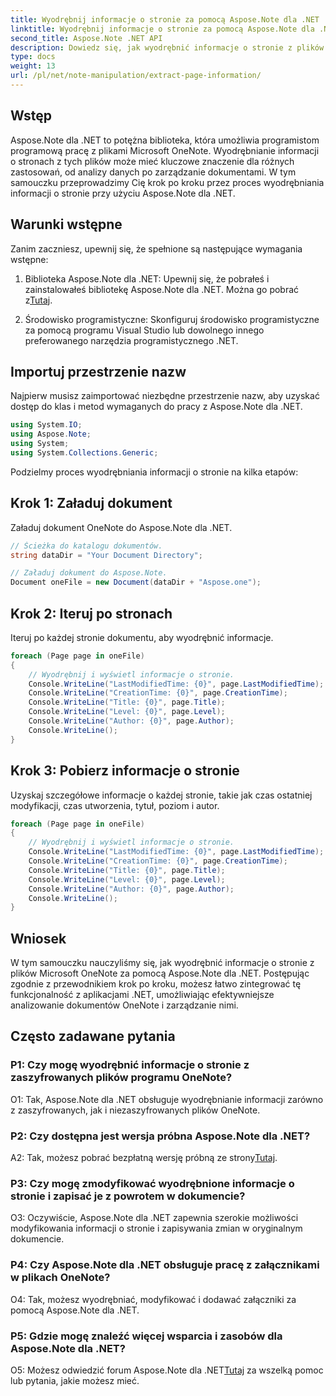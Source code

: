 ```yaml
---
title: Wyodrębnij informacje o stronie za pomocą Aspose.Note dla .NET
linktitle: Wyodrębnij informacje o stronie za pomocą Aspose.Note dla .NET
second_title: Aspose.Note .NET API
description: Dowiedz się, jak wyodrębnić informacje o stronie z plików Microsoft OneNote za pomocą Aspose.Note dla .NET. Ten kompleksowy samouczek przeprowadzi Cię przez cały proces krok po kroku.
type: docs
weight: 13
url: /pl/net/note-manipulation/extract-page-information/
---
```

## Wstęp

Aspose.Note dla .NET to potężna biblioteka, która umożliwia programistom programową pracę z plikami Microsoft OneNote. Wyodrębnianie informacji o stronach z tych plików może mieć kluczowe znaczenie dla różnych zastosowań, od analizy danych po zarządzanie dokumentami. W tym samouczku przeprowadzimy Cię krok po kroku przez proces wyodrębniania informacji o stronie przy użyciu Aspose.Note dla .NET.

## Warunki wstępne

Zanim zaczniesz, upewnij się, że spełnione są następujące wymagania wstępne:

1.  Biblioteka Aspose.Note dla .NET: Upewnij się, że pobrałeś i zainstalowałeś bibliotekę Aspose.Note dla .NET. Można go pobrać z[Tutaj](https://releases.aspose.com/note/net/).

2. Środowisko programistyczne: Skonfiguruj środowisko programistyczne za pomocą programu Visual Studio lub dowolnego innego preferowanego narzędzia programistycznego .NET.

## Importuj przestrzenie nazw

Najpierw musisz zaimportować niezbędne przestrzenie nazw, aby uzyskać dostęp do klas i metod wymaganych do pracy z Aspose.Note dla .NET.

```csharp
using System.IO;
using Aspose.Note;
using System;
using System.Collections.Generic;
```

Podzielmy proces wyodrębniania informacji o stronie na kilka etapów:

## Krok 1: Załaduj dokument

Załaduj dokument OneNote do Aspose.Note dla .NET.

```csharp
// Ścieżka do katalogu dokumentów.
string dataDir = "Your Document Directory";

// Załaduj dokument do Aspose.Note.
Document oneFile = new Document(dataDir + "Aspose.one");
```

## Krok 2: Iteruj po stronach

Iteruj po każdej stronie dokumentu, aby wyodrębnić informacje.

```csharp
foreach (Page page in oneFile)
{
    // Wyodrębnij i wyświetl informacje o stronie.
    Console.WriteLine("LastModifiedTime: {0}", page.LastModifiedTime);
    Console.WriteLine("CreationTime: {0}", page.CreationTime);
    Console.WriteLine("Title: {0}", page.Title);
    Console.WriteLine("Level: {0}", page.Level);
    Console.WriteLine("Author: {0}", page.Author);
    Console.WriteLine();
}
```

## Krok 3: Pobierz informacje o stronie

Uzyskaj szczegółowe informacje o każdej stronie, takie jak czas ostatniej modyfikacji, czas utworzenia, tytuł, poziom i autor.

```csharp
foreach (Page page in oneFile)
{
    // Wyodrębnij i wyświetl informacje o stronie.
    Console.WriteLine("LastModifiedTime: {0}", page.LastModifiedTime);
    Console.WriteLine("CreationTime: {0}", page.CreationTime);
    Console.WriteLine("Title: {0}", page.Title);
    Console.WriteLine("Level: {0}", page.Level);
    Console.WriteLine("Author: {0}", page.Author);
    Console.WriteLine();
}
```

## Wniosek

W tym samouczku nauczyliśmy się, jak wyodrębnić informacje o stronie z plików Microsoft OneNote za pomocą Aspose.Note dla .NET. Postępując zgodnie z przewodnikiem krok po kroku, możesz łatwo zintegrować tę funkcjonalność z aplikacjami .NET, umożliwiając efektywniejsze analizowanie dokumentów OneNote i zarządzanie nimi.

## Często zadawane pytania

### P1: Czy mogę wyodrębnić informacje o stronie z zaszyfrowanych plików programu OneNote?

O1: Tak, Aspose.Note dla .NET obsługuje wyodrębnianie informacji zarówno z zaszyfrowanych, jak i niezaszyfrowanych plików OneNote.

### P2: Czy dostępna jest wersja próbna Aspose.Note dla .NET?

 A2: Tak, możesz pobrać bezpłatną wersję próbną ze strony[Tutaj](https://releases.aspose.com/).

### P3: Czy mogę zmodyfikować wyodrębnione informacje o stronie i zapisać je z powrotem w dokumencie?

O3: Oczywiście, Aspose.Note dla .NET zapewnia szerokie możliwości modyfikowania informacji o stronie i zapisywania zmian w oryginalnym dokumencie.

### P4: Czy Aspose.Note dla .NET obsługuje pracę z załącznikami w plikach OneNote?

O4: Tak, możesz wyodrębniać, modyfikować i dodawać załączniki za pomocą Aspose.Note dla .NET.

### P5: Gdzie mogę znaleźć więcej wsparcia i zasobów dla Aspose.Note dla .NET?

 O5: Możesz odwiedzić forum Aspose.Note dla .NET[Tutaj](https://forum.aspose.com/c/note/28) za wszelką pomoc lub pytania, jakie możesz mieć.